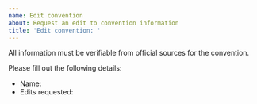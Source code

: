 ```yaml
---
name: Edit convention
about: Request an edit to convention information
title: 'Edit convention: '
---
```


All information must be verifiable from official sources for the convention.

Please fill out the following details:

- Name:
- Edits requested:
